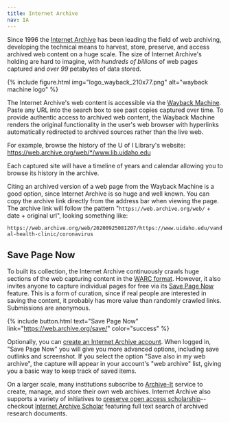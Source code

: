 ```yaml
---
title: Internet Archive
nav: IA
---
```


Since 1996 the [Internet Archive](https://archive.org/about) has been leading the field of web archiving, developing the technical means to harvest, store, preserve, and access archived web content on a huge scale.
The size of Internet Archive's holding are hard to imagine, with *hundreds of billions* of web pages captured and *over 99* petabytes of data stored.

{% include figure.html img="logo_wayback_210x77.png" alt="wayback machine logo" %}

The Internet Archive's web content is accessible via the [Wayback Machine](https://archive.org/web/).
Paste any URL into the search box to see past copies captured over time. 
To provide authentic access to archived web content, the Wayback Machine renders the original functionality in the user's web browser with hyperlinks automatically redirected to archived sources rather than the live web.

For example, browse the history of the U of I Library's website: <https://web.archive.org/web/*/www.lib.uidaho.edu>

Each captured site will have a timeline of years and calendar allowing you to browse its history in the archive.

Citing an archived version of a web page from the Wayback Machine is a good option, since Internet Archive is so huge and well known.
You can copy the archive link directly from the address bar when viewing the page.
The archive link will follow the pattern "`https://web.archive.org/web/` + date + original url", looking something like: 

`https://web.archive.org/web/20200925081207/https://www.uidaho.edu/vandal-health-clinic/coronavirus`

## Save Page Now

To built its collection, the Internet Archive continuously crawls huge sections of the web capturing content in the [WARC format](https://en.wikipedia.org/wiki/Web_ARChive).
However, it also invites anyone to capture individual pages for free via its [Save Page Now](https://web.archive.org/save/) feature.
This is a form of curation, since if real people are interested in saving the content, it probably has more value than randomly crawled links.
Submissions are anonymous.

{% include button.html text="Save Page Now" link="https://web.archive.org/save/" color="success" %}

Optionally, you can [create an Internet Archive account](https://archive.org/account/signup).
When logged in, "Save Page Now" you will give you more advanced options, including save outlinks and screenshot.
If you select the option "Save also in my web archive", the capture will appear in your account's "web archive" list, giving you a basic way to keep track of saved items.

On a larger scale, many institutions subscribe to [Archive-It](https://www.archive-it.org/) service to create, manage, and store their own web archives. 
Internet Archive also supports a variety of initiatives to [preserve open access scholarship](https://blog.archive.org/2020/09/15/how-the-internet-archive-is-ensuring-permanent-access-to-open-access-journal-articles/)--checkout [Internet Archive Scholar](https://scholar.archive.org/) featuring full text search of archived research documents.
